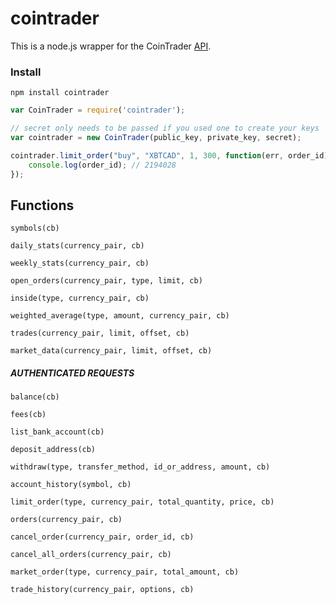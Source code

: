 # cointrader
This is a node.js wrapper for the CoinTrader [API](http://docs.cointrader.apiary.io/).

### Install

`npm install cointrader`

```js
var CoinTrader = require('cointrader');

// secret only needs to be passed if you used one to create your keys
var cointrader = new CoinTrader(public_key, private_key, secret);

cointrader.limit_order("buy", "XBTCAD", 1, 300, function(err, order_id){
	console.log(order_id); // 2194028
});
```

## Functions

`symbols(cb)`

`daily_stats(currency_pair, cb)`

`weekly_stats(currency_pair, cb)`

`open_orders(currency_pair, type, limit, cb)`

`inside(type, currency_pair, cb)`

`weighted_average(type, amount, currency_pair, cb)`

`trades(currency_pair, limit, offset, cb)`

`market_data(currency_pair, limit, offset, cb)`

##### AUTHENTICATED REQUESTS 

`balance(cb)`

`fees(cb)`

`list_bank_account(cb)`

`deposit_address(cb)`

`withdraw(type, transfer_method, id_or_address, amount, cb)`

`account_history(symbol, cb)`

`limit_order(type, currency_pair, total_quantity, price, cb)`

`orders(currency_pair, cb)`

`cancel_order(currency_pair, order_id, cb)`

`cancel_all_orders(currency_pair, cb)`

`market_order(type, currency_pair, total_amount, cb)`

`trade_history(currency_pair, options, cb)`


